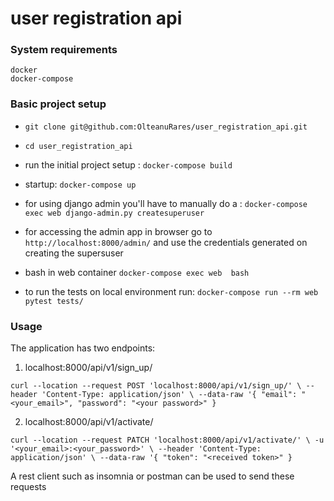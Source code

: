 # user registration api

### System requirements

    docker
    docker-compose

### Basic project setup

* `git clone git@github.com:OlteanuRares/user_registration_api.git`

* `cd user_registration_api`

* run the initial project setup :
    `docker-compose build`

* startup:
    `docker-compose up`
    
* for using django admin you'll have to manually do a :
    `docker-compose exec web django-admin.py createsuperuser`

* for accessing the admin app in browser go to 
     `http://localhost:8000/admin/`
  and use the credentials generated on creating the supersuser

* bash in web container
   `docker-compose exec web  bash`

* to run the tests on local environment run:
    `docker-compose run --rm web pytest tests/`

### Usage
The application has two endpoints:
1) localhost:8000/api/v1/sign_up/

  `curl --location --request POST 'localhost:8000/api/v1/sign_up/' \
   --header 'Content-Type: application/json' \
   --data-raw '{
        "email": "<your_email>",
        "password": "<your password>"
       }`

2) localhost:8000/api/v1/activate/

`curl --location --request PATCH 'localhost:8000/api/v1/activate/' \
-u '<your_email>:<your_password>' \
--header 'Content-Type: application/json' \
--data-raw '{
    "token": "<received token>"
}`

A rest client such as insomnia or postman can be used to send these requests
